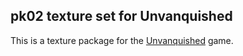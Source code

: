 pk02 texture set for Unvanquished
---------------------------------

This is a texture package for the [Unvanquished](https://www.unvanquished.net) game.
